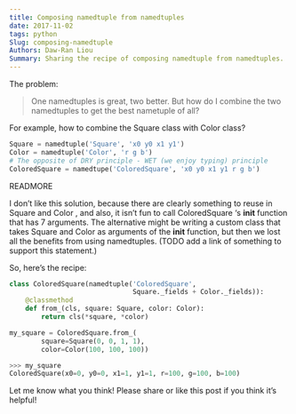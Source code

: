 ```yaml
---
title: Composing namedtuple from namedtuples
date: 2017-11-02
tags: python
Slug: composing-namedtuple
Authors: Daw-Ran Liou
Summary: Sharing the recipe of composing namedtuple from namedtuples.
---
```


The problem:

> One namedtuples is great, two better. But how do I combine the two namedtuples to get the best nametuple of all?

For example, how to combine the Square class with Color class?

```python
Square = namedtuple('Square', 'x0 y0 x1 y1')
Color = namedtuple('Color', 'r g b')
# The opposite of DRY principle - WET (we enjoy typing) principle
ColoredSquare = namedtupe('ColoredSquare', 'x0 y0 x1 y1 r g b')
```

READMORE

I don’t like this solution, because there are clearly something to reuse in Square and Color , and also, it isn’t fun to call ColoredSquare ‘s __init__ function that has 7 arguments. The alternative might be writing a custom class that takes Square and Color as arguments of the __init__ function, but then we lost all the benefits from using namedtuples. (TODO add a link of something to support this statement.)

So, here’s the recipe:

```python
class ColoredSquare(namedtuple('ColoredSquare',
                               Square._fields + Color._fields)):
    @classmethod
    def from_(cls, square: Square, color: Color):
        return cls(*square, *color)

my_square = ColoredSquare.from_(
        square=Square(0, 0, 1, 1), 
        color=Color(100, 100, 100))

>>> my_square
ColoredSquare(x0=0, y0=0, x1=1, y1=1, r=100, g=100, b=100)
```

Let me know what you think! Please share or like this post if you think it’s helpful!
